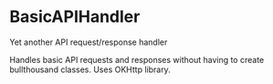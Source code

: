 # BasicAPIHandler
Yet another API request/response handler

Handles basic API requests and responses without having to create bullthousand classes.
Uses OKHttp library.
